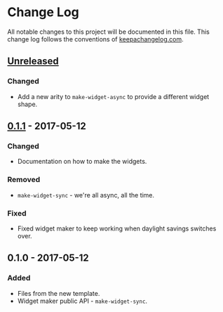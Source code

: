 # Change Log
All notable changes to this project will be documented in this file. This change log follows the conventions of [keepachangelog.com](http://keepachangelog.com/).

## [Unreleased]
### Changed
- Add a new arity to `make-widget-async` to provide a different widget shape.

## [0.1.1] - 2017-05-12
### Changed
- Documentation on how to make the widgets.

### Removed
- `make-widget-sync` - we're all async, all the time.

### Fixed
- Fixed widget maker to keep working when daylight savings switches over.

## 0.1.0 - 2017-05-12
### Added
- Files from the new template.
- Widget maker public API - `make-widget-sync`.

[Unreleased]: https://github.com/your-name/day15/compare/0.1.1...HEAD
[0.1.1]: https://github.com/your-name/day15/compare/0.1.0...0.1.1
